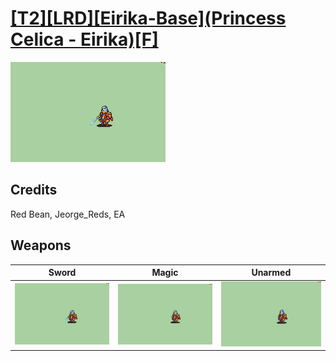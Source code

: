 # [\[T2\]\[LRD\]\[Eirika-Base\]\(Princess Celica - Eirika\)\[F\]](./)

<img src="./1.%20Sword/Sword_000.png" alt="[T2][LRD][Eirika-Base](Princess Celica - Eirika)[F] standing" />

## Credits

Red Bean, Jeorge_Reds, EA

## Weapons


|Sword |Magic |Unarmed |
|  :---: | :---: | :---: |
| <img alt="Sword animation" src="./1.%20Sword/Sword.gif" /> | <img alt="Magic animation" src="./6.%20Magic/Magic.gif" /> | <img alt="Unarmed animation" src="./8.%20Unarmed/Unarmed.gif" /> |
